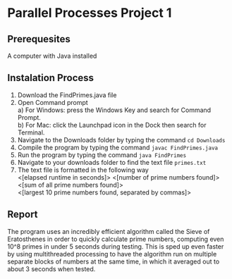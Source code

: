 # Parallel Processes Project 1
## Prerequesites
A computer with Java installed

## Instalation Process
1. Download the FindPrimes.java file
2. Open Command prompt <br>
   a) For Windows: press the Windows Key and search for Command Prompt. <br>
   b) For Mac: click the Launchpad icon in the Dock then search for Terminal.
3. Navigate to the Downloads folder by typing the command `cd Downloads`
4. Compile the program by typing the command `javac FindPrimes.java`
5. Run the program by typing the command `java FindPrimes`
6. Navigate to your downloads folder to find the text file `primes.txt`
7. The text file is formatted in the following way <br>
<[elapsed runtime in seconds]> <[number of prime numbers found]> <[sum of all prime numbers found]> <br>
<[largest 10 prime numbers found, separated by commas]>

## Report
The program uses an incredibly efficient algorithm called the Sieve of Eratosthenes in order to quickly calculate prime numbers, computing even 10^8 primes in under 5 seconds during testing. This is sped up even faster by using multithreaded processing to have the algorithm run on multiple separate blocks of numbers at the same time, in which it averaged out to about 3 seconds when tested.
